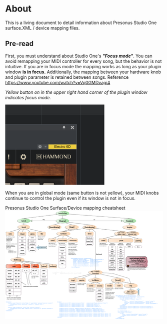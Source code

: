 # About

This is a living document to detail information about Presonus Studio One surface.XML / device mapping files.

## Pre-read

First, you must understand about Studio One's ***"Focus mode"***. You can avoid remapping your MIDI controller for every song, but the behavior is not intuitive. If you are in focus mode the mapping works as long as your plugin window **is in focus.** Additionally, the mapping between your hardware knob and plugin parameter is retained between songs. Reference <https://www.youtube.com/watch?v=Vq0GMDvagi4>

*Yellow button on in the upper right hand corner of the plugin window indicates focus mode.*

![Focus-mode](./resources/S1-focus-mode.png)

When you are in global mode (same button is not yellow), your MIDI knobs continue to control the plugin even if its window is not in focus.

Presonus Studio One Surface/Device mapping cheatsheet ![Cheetsheet](./resources/Presonus-Studio-One-suface-XML-cheatsheet.png)
